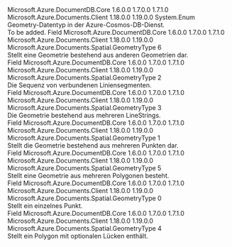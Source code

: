 <Type Name="GeometryType" FullName="Microsoft.Azure.Documents.Spatial.GeometryType">
  <TypeSignature Language="C#" Value="public enum GeometryType" />
  <TypeSignature Language="ILAsm" Value=".class public auto ansi sealed GeometryType extends System.Enum" />
  <TypeSignature Language="DocId" Value="T:Microsoft.Azure.Documents.Spatial.GeometryType" />
  <TypeSignature Language="VB.NET" Value="Public Enum GeometryType" />
  <TypeSignature Language="F#" Value="type GeometryType = " />
  <AssemblyInfo>
    <AssemblyName>Microsoft.Azure.DocumentDB.Core</AssemblyName>
    <AssemblyVersion>1.6.0.0</AssemblyVersion>
    <AssemblyVersion>1.7.0.0</AssemblyVersion>
    <AssemblyVersion>1.7.1.0</AssemblyVersion>
  </AssemblyInfo>
  <AssemblyInfo>
    <AssemblyName>Microsoft.Azure.Documents.Client</AssemblyName>
    <AssemblyVersion>1.18.0.0</AssemblyVersion>
    <AssemblyVersion>1.19.0.0</AssemblyVersion>
  </AssemblyInfo>
  <Base>
    <BaseTypeName>System.Enum</BaseTypeName>
  </Base>
  <Docs>
    <summary>
            Geometry-Datentyp in der Azure-Cosmos-DB-Dienst.
            </summary>
    <remarks>To be added.</remarks>
  </Docs>
  <Members>
    <Member MemberName="GeometryCollection">
      <MemberSignature Language="C#" Value="GeometryCollection" />
      <MemberSignature Language="ILAsm" Value=".field public static literal valuetype Microsoft.Azure.Documents.Spatial.GeometryType GeometryCollection = int32(6)" />
      <MemberSignature Language="DocId" Value="F:Microsoft.Azure.Documents.Spatial.GeometryType.GeometryCollection" />
      <MemberSignature Language="VB.NET" Value="GeometryCollection" />
      <MemberSignature Language="F#" Value="GeometryCollection = 6" Usage="Microsoft.Azure.Documents.Spatial.GeometryType.GeometryCollection" />
      <MemberType>Field</MemberType>
      <AssemblyInfo>
        <AssemblyName>Microsoft.Azure.DocumentDB.Core</AssemblyName>
        <AssemblyVersion>1.6.0.0</AssemblyVersion>
        <AssemblyVersion>1.7.0.0</AssemblyVersion>
        <AssemblyVersion>1.7.1.0</AssemblyVersion>
      </AssemblyInfo>
      <AssemblyInfo>
        <AssemblyName>Microsoft.Azure.Documents.Client</AssemblyName>
        <AssemblyVersion>1.18.0.0</AssemblyVersion>
        <AssemblyVersion>1.19.0.0</AssemblyVersion>
      </AssemblyInfo>
      <ReturnValue>
        <ReturnType>Microsoft.Azure.Documents.Spatial.GeometryType</ReturnType>
      </ReturnValue>
      <MemberValue>6</MemberValue>
      <Docs>
        <summary>
            Stellt eine Geometrie bestehend aus anderen Geometrien dar.
            </summary>
      </Docs>
    </Member>
    <Member MemberName="LineString">
      <MemberSignature Language="C#" Value="LineString" />
      <MemberSignature Language="ILAsm" Value=".field public static literal valuetype Microsoft.Azure.Documents.Spatial.GeometryType LineString = int32(2)" />
      <MemberSignature Language="DocId" Value="F:Microsoft.Azure.Documents.Spatial.GeometryType.LineString" />
      <MemberSignature Language="VB.NET" Value="LineString" />
      <MemberSignature Language="F#" Value="LineString = 2" Usage="Microsoft.Azure.Documents.Spatial.GeometryType.LineString" />
      <MemberType>Field</MemberType>
      <AssemblyInfo>
        <AssemblyName>Microsoft.Azure.DocumentDB.Core</AssemblyName>
        <AssemblyVersion>1.6.0.0</AssemblyVersion>
        <AssemblyVersion>1.7.0.0</AssemblyVersion>
        <AssemblyVersion>1.7.1.0</AssemblyVersion>
      </AssemblyInfo>
      <AssemblyInfo>
        <AssemblyName>Microsoft.Azure.Documents.Client</AssemblyName>
        <AssemblyVersion>1.18.0.0</AssemblyVersion>
        <AssemblyVersion>1.19.0.0</AssemblyVersion>
      </AssemblyInfo>
      <ReturnValue>
        <ReturnType>Microsoft.Azure.Documents.Spatial.GeometryType</ReturnType>
      </ReturnValue>
      <MemberValue>2</MemberValue>
      <Docs>
        <summary>
            Die Sequenz von verbundenen Liniensegmenten.
            </summary>
      </Docs>
    </Member>
    <Member MemberName="MultiLineString">
      <MemberSignature Language="C#" Value="MultiLineString" />
      <MemberSignature Language="ILAsm" Value=".field public static literal valuetype Microsoft.Azure.Documents.Spatial.GeometryType MultiLineString = int32(3)" />
      <MemberSignature Language="DocId" Value="F:Microsoft.Azure.Documents.Spatial.GeometryType.MultiLineString" />
      <MemberSignature Language="VB.NET" Value="MultiLineString" />
      <MemberSignature Language="F#" Value="MultiLineString = 3" Usage="Microsoft.Azure.Documents.Spatial.GeometryType.MultiLineString" />
      <MemberType>Field</MemberType>
      <AssemblyInfo>
        <AssemblyName>Microsoft.Azure.DocumentDB.Core</AssemblyName>
        <AssemblyVersion>1.6.0.0</AssemblyVersion>
        <AssemblyVersion>1.7.0.0</AssemblyVersion>
        <AssemblyVersion>1.7.1.0</AssemblyVersion>
      </AssemblyInfo>
      <AssemblyInfo>
        <AssemblyName>Microsoft.Azure.Documents.Client</AssemblyName>
        <AssemblyVersion>1.18.0.0</AssemblyVersion>
        <AssemblyVersion>1.19.0.0</AssemblyVersion>
      </AssemblyInfo>
      <ReturnValue>
        <ReturnType>Microsoft.Azure.Documents.Spatial.GeometryType</ReturnType>
      </ReturnValue>
      <MemberValue>3</MemberValue>
      <Docs>
        <summary>
            Die Geometrie bestehend aus mehreren LineStrings.
            </summary>
      </Docs>
    </Member>
    <Member MemberName="MultiPoint">
      <MemberSignature Language="C#" Value="MultiPoint" />
      <MemberSignature Language="ILAsm" Value=".field public static literal valuetype Microsoft.Azure.Documents.Spatial.GeometryType MultiPoint = int32(1)" />
      <MemberSignature Language="DocId" Value="F:Microsoft.Azure.Documents.Spatial.GeometryType.MultiPoint" />
      <MemberSignature Language="VB.NET" Value="MultiPoint" />
      <MemberSignature Language="F#" Value="MultiPoint = 1" Usage="Microsoft.Azure.Documents.Spatial.GeometryType.MultiPoint" />
      <MemberType>Field</MemberType>
      <AssemblyInfo>
        <AssemblyName>Microsoft.Azure.DocumentDB.Core</AssemblyName>
        <AssemblyVersion>1.6.0.0</AssemblyVersion>
        <AssemblyVersion>1.7.0.0</AssemblyVersion>
        <AssemblyVersion>1.7.1.0</AssemblyVersion>
      </AssemblyInfo>
      <AssemblyInfo>
        <AssemblyName>Microsoft.Azure.Documents.Client</AssemblyName>
        <AssemblyVersion>1.18.0.0</AssemblyVersion>
        <AssemblyVersion>1.19.0.0</AssemblyVersion>
      </AssemblyInfo>
      <ReturnValue>
        <ReturnType>Microsoft.Azure.Documents.Spatial.GeometryType</ReturnType>
      </ReturnValue>
      <MemberValue>1</MemberValue>
      <Docs>
        <summary>
            Stellt die Geometrie bestehend aus mehreren Punkten dar.
            </summary>
      </Docs>
    </Member>
    <Member MemberName="MultiPolygon">
      <MemberSignature Language="C#" Value="MultiPolygon" />
      <MemberSignature Language="ILAsm" Value=".field public static literal valuetype Microsoft.Azure.Documents.Spatial.GeometryType MultiPolygon = int32(5)" />
      <MemberSignature Language="DocId" Value="F:Microsoft.Azure.Documents.Spatial.GeometryType.MultiPolygon" />
      <MemberSignature Language="VB.NET" Value="MultiPolygon" />
      <MemberSignature Language="F#" Value="MultiPolygon = 5" Usage="Microsoft.Azure.Documents.Spatial.GeometryType.MultiPolygon" />
      <MemberType>Field</MemberType>
      <AssemblyInfo>
        <AssemblyName>Microsoft.Azure.DocumentDB.Core</AssemblyName>
        <AssemblyVersion>1.6.0.0</AssemblyVersion>
        <AssemblyVersion>1.7.0.0</AssemblyVersion>
        <AssemblyVersion>1.7.1.0</AssemblyVersion>
      </AssemblyInfo>
      <AssemblyInfo>
        <AssemblyName>Microsoft.Azure.Documents.Client</AssemblyName>
        <AssemblyVersion>1.18.0.0</AssemblyVersion>
        <AssemblyVersion>1.19.0.0</AssemblyVersion>
      </AssemblyInfo>
      <ReturnValue>
        <ReturnType>Microsoft.Azure.Documents.Spatial.GeometryType</ReturnType>
      </ReturnValue>
      <MemberValue>5</MemberValue>
      <Docs>
        <summary>
            Stellt eine Geometrie aus mehreren Polygonen besteht.
            </summary>
      </Docs>
    </Member>
    <Member MemberName="Point">
      <MemberSignature Language="C#" Value="Point" />
      <MemberSignature Language="ILAsm" Value=".field public static literal valuetype Microsoft.Azure.Documents.Spatial.GeometryType Point = int32(0)" />
      <MemberSignature Language="DocId" Value="F:Microsoft.Azure.Documents.Spatial.GeometryType.Point" />
      <MemberSignature Language="VB.NET" Value="Point" />
      <MemberSignature Language="F#" Value="Point = 0" Usage="Microsoft.Azure.Documents.Spatial.GeometryType.Point" />
      <MemberType>Field</MemberType>
      <AssemblyInfo>
        <AssemblyName>Microsoft.Azure.DocumentDB.Core</AssemblyName>
        <AssemblyVersion>1.6.0.0</AssemblyVersion>
        <AssemblyVersion>1.7.0.0</AssemblyVersion>
        <AssemblyVersion>1.7.1.0</AssemblyVersion>
      </AssemblyInfo>
      <AssemblyInfo>
        <AssemblyName>Microsoft.Azure.Documents.Client</AssemblyName>
        <AssemblyVersion>1.18.0.0</AssemblyVersion>
        <AssemblyVersion>1.19.0.0</AssemblyVersion>
      </AssemblyInfo>
      <ReturnValue>
        <ReturnType>Microsoft.Azure.Documents.Spatial.GeometryType</ReturnType>
      </ReturnValue>
      <MemberValue>0</MemberValue>
      <Docs>
        <summary>
            Stellt ein einzelnes Punkt.
            </summary>
      </Docs>
    </Member>
    <Member MemberName="Polygon">
      <MemberSignature Language="C#" Value="Polygon" />
      <MemberSignature Language="ILAsm" Value=".field public static literal valuetype Microsoft.Azure.Documents.Spatial.GeometryType Polygon = int32(4)" />
      <MemberSignature Language="DocId" Value="F:Microsoft.Azure.Documents.Spatial.GeometryType.Polygon" />
      <MemberSignature Language="VB.NET" Value="Polygon" />
      <MemberSignature Language="F#" Value="Polygon = 4" Usage="Microsoft.Azure.Documents.Spatial.GeometryType.Polygon" />
      <MemberType>Field</MemberType>
      <AssemblyInfo>
        <AssemblyName>Microsoft.Azure.DocumentDB.Core</AssemblyName>
        <AssemblyVersion>1.6.0.0</AssemblyVersion>
        <AssemblyVersion>1.7.0.0</AssemblyVersion>
        <AssemblyVersion>1.7.1.0</AssemblyVersion>
      </AssemblyInfo>
      <AssemblyInfo>
        <AssemblyName>Microsoft.Azure.Documents.Client</AssemblyName>
        <AssemblyVersion>1.18.0.0</AssemblyVersion>
        <AssemblyVersion>1.19.0.0</AssemblyVersion>
      </AssemblyInfo>
      <ReturnValue>
        <ReturnType>Microsoft.Azure.Documents.Spatial.GeometryType</ReturnType>
      </ReturnValue>
      <MemberValue>4</MemberValue>
      <Docs>
        <summary>
            Stellt ein Polygon mit optionalen Lücken enthält.
            </summary>
      </Docs>
    </Member>
  </Members>
</Type>